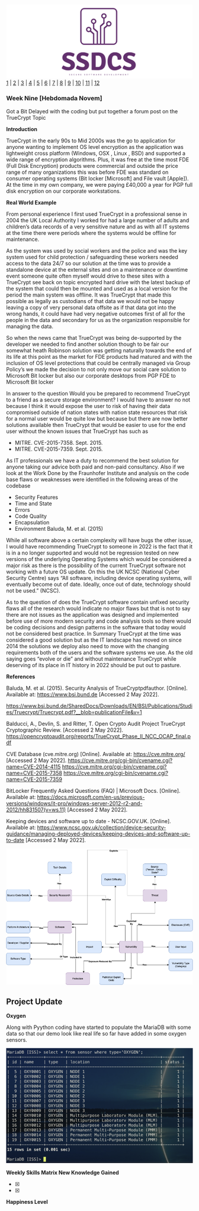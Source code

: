 ![Logo](Images/Logo.png)
[1](/MyPortfolio/SSDCS/Unit01.html) | [2](/MyPortfolio/SSDCS/Unit02.html) | [3](/MyPortfolio/SSDCS/Unit03.html) | [4](/MyPortfolio/SSDCS/Unit04.html) | [5](/MyPortfolio/SSDCS/Unit05.html) | [6](/MyPortfolio/SSDCS/Unit06.html) | [7](/MyPortfolio/SSDCS/Unit07.html) | [8](/MyPortfolio/SSDCS/Unit08.html) | [9](/MyPortfolio/SSDCS/Unit09.html) | [10](/MyPortfolio/SSDCS/Unit10.html) | [11](/MyPortfolio/SSDCS/Unit11.html) | [12](/MyPortfolio/SSDCS/Unit12.html)
### Week Nine [Hebdomada Novem]

Got a Bit Delayed with the coding but put together a forum post on the TrueCrypt Topic

**Introduction**

TrueCrypt in the early 90s to Mid 2000s was the go to application for anyone wanting to implement OS level encryption as the application was lightweight cross platform (Windows, OSX , Linux , BSD) and supported a wide range of encryption algorithms. Plus, it was free at the time most FDE (Full Disk Encryption) products were commercial and outside the price range of many organizations this was before FDE was standard on consumer operating systems (Bit locker [Microsoft] and File vault [Apple]). At the time in my own company, we were paying £40,000 a year for PGP full disk encryption on our corporate workstations.

**Real World Example**

From personal experience I first used TrueCrypt in a professional sense in 2004 the UK Local Authority I worked for had a large number of adults and children’s data records of a very sensitive nature and as with all IT systems at the time there were periods where the systems would be offline for maintenance.

As the system was used by social workers and the police and was the key system used for child protection / safeguarding these workers needed access to the data 24/7 so our solution at the time was to provide a standalone device at the external sites and on a maintenance or downtime event someone quite often myself would drive to these sites with a TrueCrypt see back on topic encrypted hard drive with the latest backup of the system that could then be mounted and used as a local version for the period the main system was offline. It was TrueCrypt that made this possible as legally as custodians of that data we would not be happy leaving a copy of very personal data offsite as if that data got into the wrong hands, it could have had very negative outcomes first of all for the people in the data and secondary for us as the organization responsible for managing the data.

So when the news came that TrueCrypt was being de-supported by the developer we needed to find another solution though to be fair our somewhat heath Robinson solution was getting naturally towards the end of its life at this point as the market for FDE products had matured and with the inclusion of OS level protections that could be centrally managed via Group Policy’s we made the decision to not only move our social care solution to Microsoft Bit locker but also our corporate desktops from PGP FDE to Microsoft Bit locker

In answer to the question Would you be prepared to recommend TrueCrypt to a friend as a secure storage environment? I would have to answer no not because I think it would expose the user to risk of having their data compromised outside of nation states with nation state resources that risk for a normal user would be quite low but because but there are now better solutions available then TrueCrypt that would be easier to use for the end user without the known issues that TrueCrypt has such as

*	MITRE. CVE-2015-7358. Sept. 2015. 
*	MITRE. CVE-2015-7359. Sept. 2015. 

As IT professionals we have a duty to recommend the best solution for anyone taking our advice both paid and non-paid consultancy. Also if we look at the Work Done by the Fraunhofer Institute and analysis on the code base flaws or weaknesses were identified in the following areas of the codebase

*	Security Features 
*	Time and State 
*	Errors
*	Code Quality 
*	Encapsulation 
*	Environment
Baluda, M. et al. (2015)

While all software above a certain complexity will have bugs the other issue, I would have recommending TrueCrypt to someone in 2022 is the fact that it is in a no longer supported and would not be regression tested on new versions of the underlying Operating Systems which would be considered a major risk as there is the possibility of the current TrueCrypt software not working with a future OS update. On this the UK NCSC (National Cyber Security Centre) says “All software, including device operating systems, will eventually become out of date. Ideally, once out of date, technology should not be used.” (NCSC).

As to the question of does the TrueCrypt software contain unfixed security flaws all of the research would indicate no major flaws but that is not to say there are not issues as the application was designed and implemented before use of more modern security and code analysis tools so there would be coding decisions and design patterns in the software that today would not be considered best practice.
In Summary TrueCrypt at the time was considered a good solution but as the IT landscape has moved on since 2014 the solutions we deploy also need to move with the changing requirements both of the users and the software systems we use. As the old saying goes “evolve or die” and without maintenance TrueCrypt while deserving of its place in IT history in 2022 should be put out to pasture.

**References** 

Baluda, M. et al. (2015). Security Analysis of TrueCryptpdfauthor. [Online]. Available at: https://www.bsi.bund.de [Accessed 2 May 2022].

https://www.bsi.bund.de/SharedDocs/Downloads/EN/BSI/Publications/Studies/Truecrypt/Truecrypt.pdf?__blob=publicationFile&v=1

Balducci, A., Devlin, S. and Ritter, T. Open Crypto Audit Project TrueCrypt Cryptographic Review. [Accessed 2 May 2022]. https://opencryptoaudit.org/reports/TrueCrypt_Phase_II_NCC_OCAP_final.pdf

 CVE Database (cve.mitre.org) [Online]. Available at: https://cve.mitre.org/ [Accessed 2 May 2022].
https://cve.mitre.org/cgi-bin/cvename.cgi?name=CVE-2014-4115
https://cve.mitre.org/cgi-bin/cvename.cgi?name=CVE-2015-7358
https://cve.mitre.org/cgi-bin/cvename.cgi?name=CVE-2015-7359

BitLocker Frequently Asked Questions (FAQ) | Microsoft Docs. [Online]. Available at: https://docs.microsoft.com/en-us/previous-versions/windows/it-pro/windows-server-2012-r2-and-2012/hh831507(v=ws.11) [Accessed 2 May 2022].

Keeping devices and software up to date - NCSC.GOV.UK. [Online]. Available at: https://www.ncsc.gov.uk/collection/device-security-guidance/managing-deployed-devices/keeping-devices-and-software-up-to-date [Accessed 2 May 2022].

![Logo](Images/Outh.drawio.png)

## Project Update

**Oxygen**

Along with Pyython coding have started to populate the MariaDB with some data so that our demo look like real life so far have added in some oxygen sensors.

![Logo](Images/Oxygen.png)

**Weekly Skills Matrix New Knowledge Gained**

- [x] 
- [x] 

**Happiness Level**
